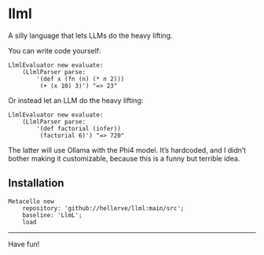 # llml

A silly language that lets LLMs do the heavy lifting.

You can write code yourself:

```st
LlmlEvaluator new evaluate:
	(LlmlParser parse: 
		'(def x (fn (n) (* n 2)))
		 (+ (x 10) 3)') "=> 23"
```

Or instead let an LLM do the heavy lifting:

```st
LlmlEvaluator new evaluate:
	(LlmlParser parse: 
		'(def factorial (infer))
		 (factorial 6)') "=> 720"
```

The latter will use Ollama with the Phi4 model. It’s hardcoded, and I didn’t bother making it customizable, because
this is a funny but terrible idea.
## Installation

```st
Metacello new
	repository: 'github://hellerve/llml:main/src';
	baseline: 'LlmL';
	load
```

<hr/>

Have fun!
